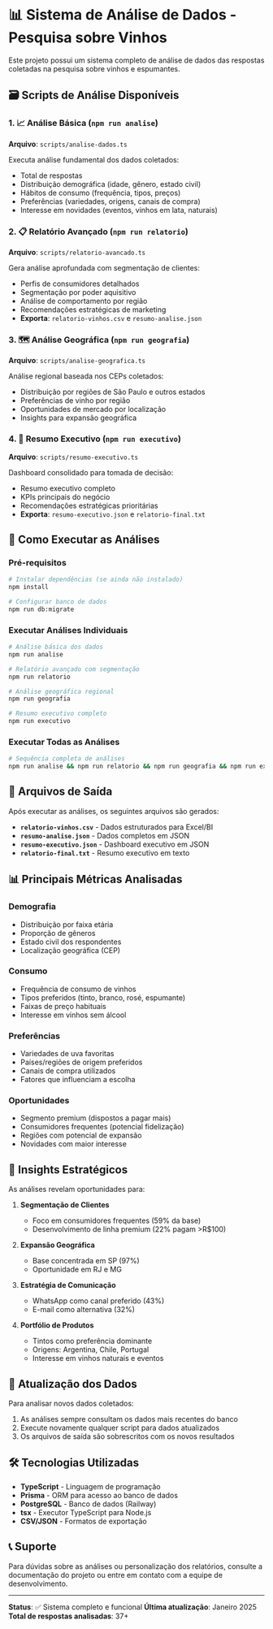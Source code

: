 # 📊 Sistema de Análise de Dados - Pesquisa sobre Vinhos

Este projeto possui um sistema completo de análise de dados das respostas coletadas na pesquisa sobre vinhos e espumantes.

## 🗃️ Scripts de Análise Disponíveis

### 1. 📈 Análise Básica (`npm run analise`)
**Arquivo**: `scripts/analise-dados.ts`

Executa análise fundamental dos dados coletados:
- Total de respostas
- Distribuição demográfica (idade, gênero, estado civil)
- Hábitos de consumo (frequência, tipos, preços)
- Preferências (variedades, origens, canais de compra)
- Interesse em novidades (eventos, vinhos em lata, naturais)

### 2. 📋 Relatório Avançado (`npm run relatorio`)
**Arquivo**: `scripts/relatorio-avancado.ts`

Gera análise aprofundada com segmentação de clientes:
- Perfis de consumidores detalhados
- Segmentação por poder aquisitivo
- Análise de comportamento por região
- Recomendações estratégicas de marketing
- **Exporta**: `relatorio-vinhos.csv` e `resumo-analise.json`

### 3. 🗺️ Análise Geográfica (`npm run geografia`)
**Arquivo**: `scripts/analise-geografica.ts`

Análise regional baseada nos CEPs coletados:
- Distribuição por regiões de São Paulo e outros estados
- Preferências de vinho por região
- Oportunidades de mercado por localização
- Insights para expansão geográfica

### 4. 🎯 Resumo Executivo (`npm run executivo`)
**Arquivo**: `scripts/resumo-executivo.ts`

Dashboard consolidado para tomada de decisão:
- Resumo executivo completo
- KPIs principais do negócio
- Recomendações estratégicas prioritárias
- **Exporta**: `resumo-executivo.json` e `relatorio-final.txt`

## 🚀 Como Executar as Análises

### Pré-requisitos
```bash
# Instalar dependências (se ainda não instalado)
npm install

# Configurar banco de dados
npm run db:migrate
```

### Executar Análises Individuais
```bash
# Análise básica dos dados
npm run analise

# Relatório avançado com segmentação
npm run relatorio

# Análise geográfica regional
npm run geografia

# Resumo executivo completo
npm run executivo
```

### Executar Todas as Análises
```bash
# Sequência completa de análises
npm run analise && npm run relatorio && npm run geografia && npm run executivo
```

## 📁 Arquivos de Saída

Após executar as análises, os seguintes arquivos são gerados:

- **`relatorio-vinhos.csv`** - Dados estruturados para Excel/BI
- **`resumo-analise.json`** - Dados completos em JSON
- **`resumo-executivo.json`** - Dashboard executivo em JSON
- **`relatorio-final.txt`** - Resumo executivo em texto

## 📊 Principais Métricas Analisadas

### Demografia
- Distribuição por faixa etária
- Proporção de gêneros
- Estado civil dos respondentes
- Localização geográfica (CEP)

### Consumo
- Frequência de consumo de vinhos
- Tipos preferidos (tinto, branco, rosé, espumante)
- Faixas de preço habituais
- Interesse em vinhos sem álcool

### Preferências
- Variedades de uva favoritas
- Países/regiões de origem preferidos
- Canais de compra utilizados
- Fatores que influenciam a escolha

### Oportunidades
- Segmento premium (dispostos a pagar mais)
- Consumidores frequentes (potencial fidelização)
- Regiões com potencial de expansão
- Novidades com maior interesse

## 🎯 Insights Estratégicos

As análises revelam oportunidades para:

1. **Segmentação de Clientes**
   - Foco em consumidores frequentes (59% da base)
   - Desenvolvimento de linha premium (22% pagam >R$100)

2. **Expansão Geográfica**
   - Base concentrada em SP (97%)
   - Oportunidade em RJ e MG

3. **Estratégia de Comunicação**
   - WhatsApp como canal preferido (43%)
   - E-mail como alternativa (32%)

4. **Portfólio de Produtos**
   - Tintos como preferência dominante
   - Origens: Argentina, Chile, Portugal
   - Interesse em vinhos naturais e eventos

## 🔄 Atualização dos Dados

Para analisar novos dados coletados:

1. As análises sempre consultam os dados mais recentes do banco
2. Execute novamente qualquer script para dados atualizados
3. Os arquivos de saída são sobrescritos com os novos resultados

## 🛠️ Tecnologias Utilizadas

- **TypeScript** - Linguagem de programação
- **Prisma** - ORM para acesso ao banco de dados
- **PostgreSQL** - Banco de dados (Railway)
- **tsx** - Executor TypeScript para Node.js
- **CSV/JSON** - Formatos de exportação

## 📞 Suporte

Para dúvidas sobre as análises ou personalização dos relatórios, consulte a documentação do projeto ou entre em contato com a equipe de desenvolvimento.

---

**Status**: ✅ Sistema completo e funcional
**Última atualização**: Janeiro 2025
**Total de respostas analisadas**: 37+